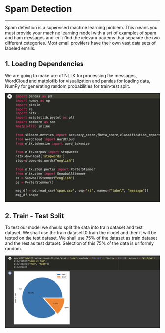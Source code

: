 # Spam Detection
-----------------

Spam detection is a supervised machine learning problem. This means you must provide your machine learning model with a set of examples of spam and ham messages and let it find the relevant patterns that separate the two different categories. Most email providers have their own vast data sets of labeled emails.


## 1. Loading Dependencies

We are going to make use of NLTK for processing the messages, WordCloud and matplotlib for visualization and pandas for loading data, NumPy for generating random probabilities for train-test split.

![Dependencies](https://github.com/whodoibenow/spamdetection/raw/main/Plots/Screenshot%202021-11-04%20at%207.39.42%20PM.png)

## 2. Train - Test Split

To test our model we should split the data into train dataset and test dataset. We shall use the train dataset t0 train the model and then it will be tested on the test dataset. We shall use 75% of the dataset as train dataset and the rest as test dataset. Selection of this 75% of the data is uniformly random.

![Spam vs Ham](https://github.com/whodoibenow/spamdetection/raw/main/Plots/Screenshot%202021-11-04%20at%207.40.23%20PM.png)



